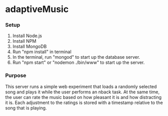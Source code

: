 # adaptiveMusic

### Setup
1. Install Node.js
2. Install NPM
3. Install MongoDB
4. Run "npm install" in terminal
5. In the terminal, run "mongod" to start up the database server.
6. Run "npm start" or "nodemon ./bin/www" to start up the server.

### Purpose
This server runs a simple web experiment that loads a randomly selected song and 
plays it while the user performs an nback task. At the same time, the user can 
rate the music based on how pleasant it is and how distracting it is. Each adjustment 
to the ratings is stored with a timestamp relative to the song that is playing.
  
